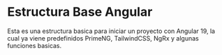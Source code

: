 # Estructura Base Angular

Esta es una estructura basica para iniciar un proyecto con Angular 19, la cual ya viene predefinidos PrimeNG, TailwindCSS, NgRx y algunas funciones basicas.
